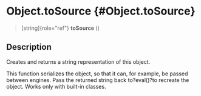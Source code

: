 Object.toSource {#Object.toSource}
===============

> [string]{role="ref"} **toSource** ()

Description
-----------

Creates and returns a string representation of this object.

This function serializes the object, so that it can, for example, be
passed between engines. Pass the returned string back to?eval()?to
recreate the object. Works only with built-in classes.
